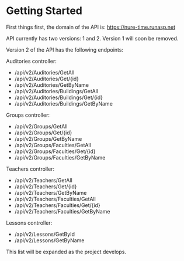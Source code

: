 # Getting Started

First things first, the domain of the API is: https://nure-time.runasp.net

API currently has two versions: 1 and 2. Version 1 will soon be removed.

Version 2 of the API has the following endpoints:

Auditories controller:

* /api/v2/Auditories/GetAll
* /api/v2/Auditories/Get/{id}
* /api/v2/Auditories/GetByName
* /api/v2/Auditories/Buildings/GetAll
* /api/v2/Auditories/Buildings/Get/{id}
* /api/v2/Auditories/Buildings/GetByName

Groups controller:

* /api/v2/Groups/GetAll
* /api/v2/Groups/Get/{id}
* /api/v2/Groups/GetByName
* /api/v2/Groups/Faculties/GetAll
* /api/v2/Groups/Faculties/Get/{id}
* /api/v2/Groups/Faculties/GetByName

Teachers controller:

* /api/v2/Teachers/GetAll
* /api/v2/Teachers/Get/{id}
* /api/v2/Teachers/GetByName
* /api/v2/Teachers/Faculties/GetAll
* /api/v2/Teachers/Faculties/Get/{id}
* /api/v2/Teachers/Faculties/GetByName

Lessons controller:

* /api/v2/Lessons/GetById
* /api/v2/Lessons/GetByName

This list will be expanded as the project develops.
